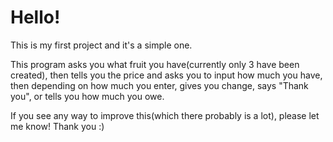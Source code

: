 # Hello!

This is my first project and it's a simple one. 

This program asks you what fruit you have(currently only 3 have been created), then tells you the price and asks you to input how much you have, then depending on how much you enter, gives you change, says "Thank you", or tells you how much you owe. 

If you see any way to improve this(which there probably is a lot), please let me know! Thank you :)
